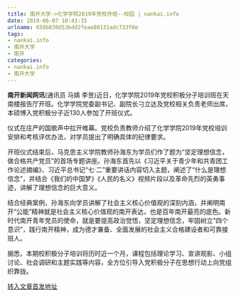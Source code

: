```yaml
---
title: 南开大学->化学学院2019年党校开班--校园 | nankai.info
date: 2019-06-07 10:43:15
urlname: 658b030d53bdd2feae80131adc733f0e
tags: 
- nankai.info
- 南开大学
- 南开
categories:
- nankai.info
- 南开大学
---
```



**南开新闻网讯**(通讯员 马婧 李昱)近日，化学学院2019年党校积极分子培训班在天南楼报告厅开班。化学学院党委副书记、副院长刁立达及党校相关负责老师出席，本硕博入党积极分子近130人参加了开班仪式。

仪式在庄严的国歌声中拉开帷幕。党校负责教师介绍了化学学院2019年党校培训安排和考核评优办法，对学员提出了明确具体的纪律要求。

开班仪式结束后，马克思主义学院教师孙海东为学员们作了题为“坚定理想信念，做合格共产党员”的首场专题讲座。孙海东首先以《习近平关于青少年和共青团工作论述摘编》、习近平总书记“七·二”重要讲话内容切入主题，阐述了“什么是理想信念”，并结合《我们的中国梦》《人民的名义》视频片段以及革命先烈的英勇事迹，讲解了理想信念的巨大意义。

结合经典案例，孙海东向学员讲解了社会主义核心价值观的深刻内涵，并阐明南开“公能”精神就是社会主义核心价值观的南开表达，也是百年南开最亮的底色。新时代南开青年党员的使命，就是要提高政治觉悟，坚定理想信念，牢固树立“四个意识”，践行南开精神，成为德才兼备、全面发展的社会主义合格建设者和可靠接班人。

据悉，本期校积极分子培训将历时近一个月，课程包括理论学习、宣讲观影、小组讨论、社会调研和主题实践等内容，全方位引导入党积极分子在思想行动上向党组织靠拢。





[转入文章首发地址](http://news.nankai.edu.cn/qqxy/system/2019/06/07/000456115.shtml)